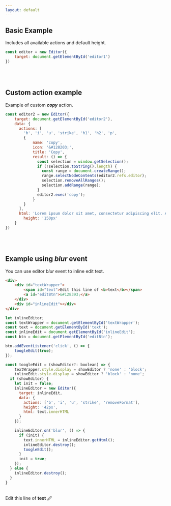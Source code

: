 ```yaml
---
layout: default
---
```


## [](#header-2)Basic Example

Includes all available actions and default height.

```js
const editor = new Editor({
    target: document.getElementById('editor1')
})
```
<div id="editor1"></div>
<br>
<br>

## [](#header-2)Custom action example

Example of custom _**copy**_ action.

```js
const editor2 = new Editor({
    target: document.getElementById('editor2'),
    data: {
      actions: [
        'b', 'i', 'u', 'strike', 'h1', 'h2', 'p',
        {
            name: 'copy', 
            icon: '&#128203;',
            title: 'Copy',
            result: () => {
              const selection = window.getSelection();
              if (!selection.toString().length) {
                const range = document.createRange();
                range.selectNodeContents(editor2.refs.editor);
                selection.removeAllRanges();
                selection.addRange(range);
              }
              editor2.exec('copy');
            }
        }
      ],
      html: 'Lorem ipsum dolor sit amet, consectetur adipiscing elit. Aenean a odio neque. Duis ac laoreet lacus.',
	    height: '150px'
    }
})
```

<div id="editor2"></div>
<br>
<br>

## [](#header-2)Example using _**blur**_ event

You can use editor _blur_ event to inline edit text.

```html
<div>
    <div id="textWrapper">
        <span id="text">Edit this line of <b>text</b></span>
        <a id="editBtn">&#128393;</a>
    </div>
    <div id="inlineEdit"></div>
</div>
```

```js
let inlineEditor;
const textWrapper = document.getElementById('textWrapper');
const text = document.getElementById('text');
const inlineEdit = document.getElementById('inlineEdit');
const btn = document.getElementById('editBtn');

btn.addEventListener('click', () => {
	toogleEdit(true);
});

const toogleEdit = (showEditor?: boolean) => {
	textWrapper.style.display = showEditor ? 'none' : 'block';
	inlineEdit.style.display = showEditor ? 'block' : 'none';
  if (showEditor) {
    let init = false;
    inlineEditor = new Editor({
      target: inlineEdit,
      data: {
        actions: ['b', 'i', 'u', 'strike', 'removeFormat'],
        height: '42px',
        html: text.innerHTML
      }
    });

    inlineEditor.on('blur', () => {
      if (init) {
        text.innerHTML = inlineEditor.getHtml();
        inlineEditor.destroy();
        toogleEdit();
      }
      init = true;
    });
  } else {
    inlineEditor.destroy();
  }
}
```
<br>
<div>
    <div id="textWrapper">
        <span id="text">Edit this line of <b>text</b></span>
        <a id="editBtn">&#128393;</a>
    </div>
    <div id="inlineEdit"></div>
</div>

<br>
<br>
<br>
<br>
